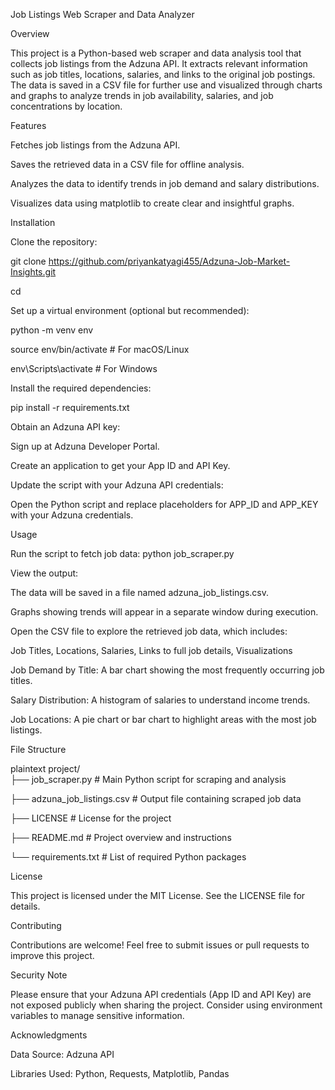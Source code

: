 Job Listings Web Scraper and Data Analyzer

Overview

This project is a Python-based web scraper and data analysis tool that collects job listings from the Adzuna API. It extracts relevant information such as job titles, locations, salaries, and links to the original job postings. The data is saved in a CSV file for further use and visualized through charts and graphs to analyze trends in job availability, salaries, and job concentrations by location.

Features

Fetches job listings from the Adzuna API.

Saves the retrieved data in a CSV file for offline analysis.

Analyzes the data to identify trends in job demand and salary distributions.

Visualizes data using matplotlib to create clear and insightful graphs.

Installation

Clone the repository:

git clone <https://github.com/priyankatyagi455/Adzuna-Job-Market-Insights.git>  

cd  <Adzuna-Job-Market-Insights> 

Set up a virtual environment (optional but recommended):

python -m venv env  

source env/bin/activate  # For macOS/Linux

env\Scripts\activate     # For Windows  

Install the required dependencies:

pip install -r requirements.txt 

Obtain an Adzuna API key:

Sign up at Adzuna Developer Portal.

Create an application to get your App ID and API Key.

Update the script with your Adzuna API credentials:

Open the Python script and replace placeholders for APP_ID and APP_KEY with your Adzuna credentials.

Usage

Run the script to fetch job data: python job_scraper.py 

View the output:

The data will be saved in a file named adzuna_job_listings.csv.

Graphs showing trends will appear in a separate window during execution.

Open the CSV file to explore the retrieved job data, which includes:

Job Titles, Locations, Salaries, Links to full job details, Visualizations

Job Demand by Title: A bar chart showing the most frequently occurring job titles.

Salary Distribution: A histogram of salaries to understand income trends.

Job Locations: A pie chart or bar chart to highlight areas with the most job listings.

File Structure

plaintext project/  
├── job_scraper.py       # Main Python script for scraping and analysis  

├── adzuna_job_listings.csv # Output file containing scraped job data  

├── LICENSE              # License for the project  

├── README.md            # Project overview and instructions 

└── requirements.txt     # List of required Python packages  

License

This project is licensed under the MIT License. See the LICENSE file for details.

Contributing

Contributions are welcome! Feel free to submit issues or pull requests to improve this project.

Security Note

Please ensure that your Adzuna API credentials (App ID and API Key) are not exposed publicly when sharing the project. Consider using environment variables to manage sensitive information.

Acknowledgments

Data Source: Adzuna API

Libraries Used: Python, Requests, Matplotlib, Pandas
